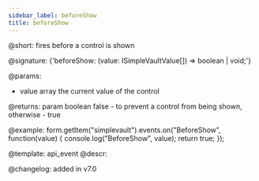 ```yaml
---
sidebar_label: beforeShow
title: beforeShow
---          
```


@short: fires before a control is shown

@signature: {'beforeShow: (value: ISimpleVaultValue[]) => boolean | void;'}
 
@params:
- value     array     the current value of the control

@returns:
param   boolean     false - to prevent a control from being shown, otherwise - true

@example:
form.getItem("simplevault").events.on("BeforeShow", function(value) {
    console.log("BeforeShow", value);
    return true;
});

@template: api_event
@descr:

@changelog: added in v7.0
